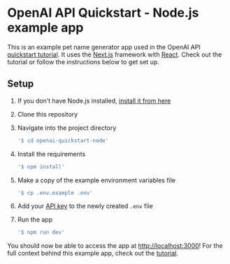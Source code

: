 # OpenAI API Quickstart - Node.js example app

This is an example pet name generator app used in the OpenAI API [quickstart tutorial](https://beta.openai.com/docs/quickstart). It uses the [Next.js](https://nextjs.org/) framework with [React](https://reactjs.org/). Check out the tutorial or follow the instructions below to get set up.

## Setup

1. If you don’t have Node.js installed, [install it from here](https://nodejs.org/en/)

2. Clone this repository

3. Navigate into the project directory

   ```bash
   '$ cd openai-quickstart-node'
   ```

4. Install the requirements

   ```bash
   '$ npm install'
   ```

5. Make a copy of the example environment variables file

   ```bash
   '$ cp .env.example .env'
   ```

6. Add your [API key](https://beta.openai.com/account/api-keys) to the newly created `.env` file

7. Run the app

   ```bash
   '$ npm run dev'
   ```

You should now be able to access the app at [http://localhost:3000](http://localhost:3000)! For the full context behind this example app, check out the [tutorial](https://beta.openai.com/docs/quickstart).
